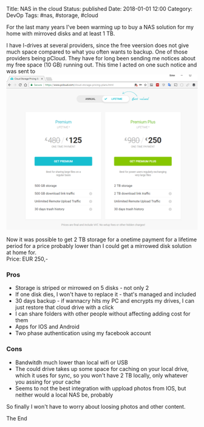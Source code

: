 Title: NAS in the cloud
Status: published
Date: 2018-01-01 12:00
Category: DevOp
Tags: #nas, #storage, #cloud

For the last many years I've been warming up to buy a NAS solution for my home with mirroved disks and at least 1 TB.

I have I-drives at several providers, since the free veersion does not give much space compared to what you often wants to backup.
One of those providers being pCloud.
They have for long been sending me notices about my free space (10 GB) running out.
This time I acted on one such notice and was sent to  
[![Cloud Storage Pricing](img/2018/2017-12-31-pCloud.PNG)](https://www.pcloud.com/cloud-storage-pricing-plans.html)

Now it was possible to get 2 TB storage for a onetime payment for a lifetime period for a price probably lower than I could get a mirrowed disk solution at home for.  
Price: EUR 250,-

### Pros

* Storage is striped or mirrowed on 5 disks - not only 2
* If one disk dies, I won't have to replace it - that's managed and included
* 30 days backup - if wannacry hits my PC and encrypts my drives, I can just restore that cloud drive with a click
* I can share folders with other people without affecting adding cost for them
* Apps for IOS and Android
* Two phase authentication using my facebook account

### Cons

* Bandwitdh much lower than local wifi or USB
* The could drive takes up some space for caching on your local drive, which it uses for sync, so you won't have 2 TB locally, only whatever you assing for your cache
* Seems to not the best integration with uppload photos from IOS, but neither would a local NAS be, probably

So finally I won't have to worry about loosing photos and other content.

The End